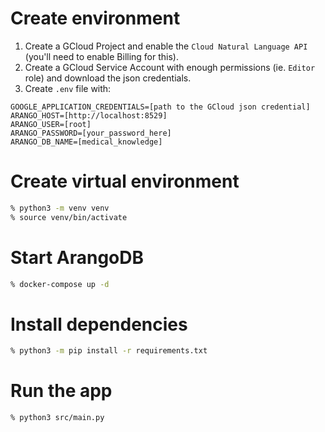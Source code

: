 # Create environment

1. Create a GCloud Project and enable the `Cloud Natural Language API` (you'll need to enable Billing for this).
2. Create a GCloud Service Account with enough permissions (ie. `Editor` role) and download the json credentials.
3. Create `.env` file with:
```
GOOGLE_APPLICATION_CREDENTIALS=[path to the GCloud json credential]
ARANGO_HOST=[http://localhost:8529]
ARANGO_USER=[root]
ARANGO_PASSWORD=[your_password_here]
ARANGO_DB_NAME=[medical_knowledge]
```

# Create virtual environment

```sh
% python3 -m venv venv
% source venv/bin/activate
```

# Start ArangoDB

```sh
% docker-compose up -d
```

# Install dependencies

```sh
% python3 -m pip install -r requirements.txt
```

# Run the app

```sh
% python3 src/main.py
```